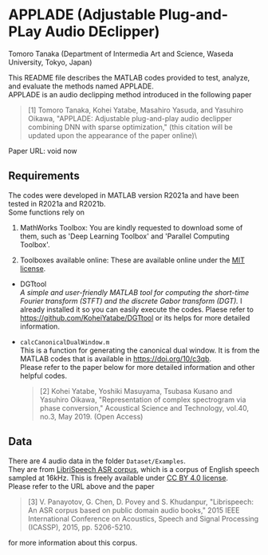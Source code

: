 # APPLADE (Adjustable Plug-and-PLay Audio DEclipper)
Tomoro Tanaka (Department of Intermedia Art and Science, Waseda University, Tokyo, Japan)

This README file describes the MATLAB codes provided to test, analyze, and evaluate the methods named APPLADE.\
APPLADE is an audio declipping method introduced in the following paper
>[1] Tomoro Tanaka, Kohei Yatabe, Masahiro Yasuda, and Yasuhiro Oikawa, "APPLADE: Adjustable plug-and-play audio declipper combining DNN with sparse optimization," (this citation will be updated upon the appearance of the paper online)\

Paper URL: void now

## Requirements
The codes were developed in MATLAB version R2021a and have been tested in R2021a and R2021b.\
Some functions rely on 

1. MathWorks Toolbox: You are kindly requested to download some of them, such as 'Deep Learning Toolbox' and 'Parallel Computing Toolbox'.

2. Toolboxes available online: These are available online under the [MIT license](https://opensource.org/licenses/mit-license.php).

- DGTtool\
  *A simple and user-friendly MATLAB tool for computing the short-time Fourier transform (STFT) and the discrete Gabor transform (DGT).*
  I already installed it so you can easily execute the codes. Plaese refer to https://github.com/KoheiYatabe/DGTtool or its helps for more detailed information.

- `calcCanonicalDualWindow.m`\
  This is a function for generating the canonical dual window. It is from the MATLAB codes that is available in https://doi.org/10/c3qb. \
  Please refer to the paper  below for more detailed information and other helpful codes.
  
  >[2] Kohei Yatabe, Yoshiki Masuyama, Tsubasa Kusano and Yasuhiro Oikawa, "Representation of complex spectrogram via phase conversion," Acoustical Science and Technology, vol.40, no.3, May 2019. (Open Access)

## Data
There are 4 audio data in the folder `Dataset/Examples`.\
They are from [LibriSpeech ASR corpus](https://www.openslr.org/12/), which is a corpus of English speech sampled at 16kHz.
This is freely available under [CC BY 4.0 license](https://creativecommons.org/licenses/by/4.0/).\
Please refer to the URL above and the paper

>[3] V. Panayotov, G. Chen, D. Povey and S. Khudanpur, "Librispeech: An ASR corpus based on public domain audio books," 2015 IEEE International Conference on Acoustics, Speech and Signal Processing (ICASSP), 2015, pp. 5206-5210.

for more information about this corpus.
